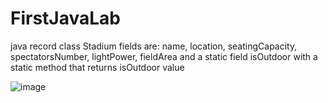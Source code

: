 # FirstJavaLab

java record class Stadium fields are: name, location, seatingCapacity, spectatorsNumber, lightPower, fieldArea and a static field isOutdoor with a static method that returns isOutdoor value

![image](https://user-images.githubusercontent.com/91027975/154876121-cec34b5f-aae7-4b3b-9bc9-72999a745ee9.png)
